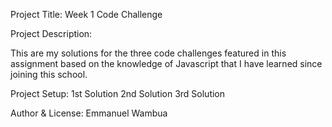 Project Title: Week 1 Code Challenge

Project Description:

This are my solutions for the three code challenges featured in this assignment based on the knowledge of Javascript that I have learned since joining this school.

Project Setup:
1st Solution
2nd Solution
3rd Solution

Author & License:
Emmanuel Wambua
